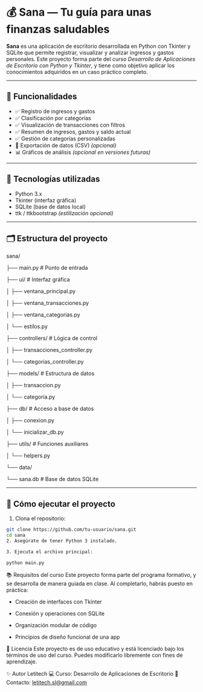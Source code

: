 # 💰 Sana — Tu guía para unas finanzas saludables

**Sana** es una aplicación de escritorio desarrollada en Python con Tkinter y SQLite que permite registrar, visualizar y analizar ingresos y gastos personales. Este proyecto forma parte del curso _Desarrollo de Aplicaciones de Escritorio con Python y Tkinter_, y tiene como objetivo aplicar los conocimientos adquiridos en un caso práctico completo.

---

## 🧩 Funcionalidades

- ✅ Registro de ingresos y gastos
- ✅ Clasificación por categorías
- ✅ Visualización de transacciones con filtros
- ✅ Resumen de ingresos, gastos y saldo actual
- ✅ Gestión de categorías personalizadas
- 🔄 Exportación de datos (CSV) *(opcional)*
- 📊 Gráficos de análisis *(opcional en versiones futuras)*

---

## 🧰 Tecnologías utilizadas

- Python 3.x
- Tkinter (interfaz gráfica)
- SQLite (base de datos local)
- ttk / ttkbootstrap *(estilización opcional)*

---

## 🗂 Estructura del proyecto

sana/

├── main.py # Punto de entrada

├── ui/ # Interfaz gráfica

│ ├── ventana_principal.py

│ ├── ventana_transacciones.py

│ ├── ventana_categorias.py

│ └── estilos.py

├── controllers/ # Lógica de control

│ ├── transacciones_controller.py

│ └── categorias_controller.py

├── models/ # Estructura de datos

│ ├── transaccion.py

│ └── categoria.py

├── db/ # Acceso a base de datos

│ ├── conexion.py

│ └── inicializar_db.py

├── utils/ # Funciones auxiliares

│ └── helpers.py

└── data/

└── sana.db # Base de datos SQLite


---

## 🚀 Cómo ejecutar el proyecto

1. Clona el repositorio:

```bash
git clone https://github.com/tu-usuario/sana.git
cd sana
2. Asegúrate de tener Python 3 instalado.

3. Ejecuta el archivo principal:

python main.py
```

📚 Requisitos del curso
Este proyecto forma parte del programa formativo, y se desarrolla de manera guiada en clase. Al completarlo, habrás puesto en práctica:

* Creación de interfaces con Tkinter

* Conexión y operaciones con SQLite

* Organización modular de código

* Principios de diseño funcional de una app

📌 Licencia
Este proyecto es de uso educativo y está licenciado bajo los términos de uso del curso. Puedes modificarlo libremente con fines de aprendizaje.

✨ Autor
Letitech
💻 Curso: Desarrollo de Aplicaciones de Escritorio
📧 Contacto: letitech.sl@gmail.com

